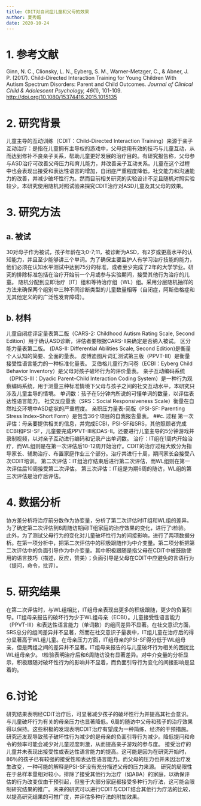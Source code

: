 ```yaml
---
title: CDIT对自闭症儿童和父母的效果
author: 夏秀媚
date: 2020-10-24
---
```

# 1. 参考文献
Ginn, N. C., Clionsky, L. N., Eyberg, S. M., Warner-Metzger, C., & Abner, J. P. (2017). Child-Directed Interaction Training for Young Children With Autism Spectrum Disorders: Parent and Child Outcomes. *Journal of Clinical Child & Adolescent Psychology, 46*(1), 101-109. http://doi.org/10.1080/15374416.2015.1015135
# 2. 研究背景
儿童主导的互动训练（CDIT：Child-Directed Interaction Training）来源于亲子互动治疗：是指在儿童拥有主导权的游戏中，父母运用有效的技巧与儿童互动，从而达到修补不良亲子关系，帮助儿童更好发展的治疗目的。有研究报告称，父母参与ASD治疗可改善父母压力和育儿能力，并改善亲子互动关系。儿童在这个过程中也会表现出接受和表达性语言的增加，自闭症严重程度降低，社交能力和沟通能力的改善，并减少破坏性行为。然而目前相关研究的实验设计不足且随机对照实验较少。本研究使用随机对照试验来探究CDIT治疗对ASD儿童及其父母的效果。
# 3. 研究方法
## a. 被试
30对母子作为被试，孩子年龄在3;0-7;11，被诊断为ASD，有2岁或更高水平的认知能力，并且至少能够讲三个单词。为了确保主要监护人有学习治疗技能的能力，他们必须在认知水平测试中达到75分的标准，或者至少完成了2年的大学学业。研究的排除标准包括在治疗开始前一个月或参与实验期间，接受其他行为治疗的儿童。
随机分配到立即治疗（IT）组和等待治疗组（WL）组。采用分层随机抽样的方法来确保两个组别中三种不同诊断类型的儿童数量相等（自闭症，阿斯伯格症和无其他定义的的广泛性发育障碍）。
## b. 材料
儿童自闭症评定量表第二版（CARS-2: Childhood Autism Rating Scale, Second Edition）用于确认ASD诊断，评估者要根据CARS-II来确定是否纳入被试。
区分能力量表第二版。 (DAS-II: Differential Abilities Scale, Second Edition)是衡量个人认知的简要、全面的量表。
皮博迪图片词汇测试第三版（PPVT-III）是衡量接受性语言能力的一种标准化量表。
艾伯格儿童行为问卷（ECBI：Eyberg Child Behavior Inventory）是父母对孩子破坏行为的评价量表。
亲子互动编码系统（DPICS-III：Dyadic Parent–Child Interaction Coding System）是一种行为观察编码系统，用于测量三种标准情境下父母与孩子之间的社交互动水平，本研究只涉及儿童主导的情境。
单词数：孩子在5分钟内所说的可懂单词的数量，以评估表达性语言能力。 
社交反应量表（SRS：Social Responsiveness Scale）衡量在自然社交环境中ASD症状的严重程度。
亲职压力量表-简版（PSI-SF: Parenting Stress Index–Short Form）是包含36个项目的自我报告量表。
##c. 过程
第一次评估：母亲要提供相关的信息，并完成ECBI，PSI-SF和SRS，其他照顾者完成ECBI和PSI-SF，儿童要完成PPVT-III和DAS-II。还要进行儿童主导的5分钟游戏并录制视频，以对亲子互动进行编码和记录产出单词数。
治疗：IT组在1周内开始治疗，而WL组则是在第一次评估后10-12周开始治疗。CDIT的治疗过程大致分为指导家长、辅助治疗、布置家庭作业三个部分。治疗共进行十周，期间家长会接受八次CDIT培训。
第二次评估：IT组治疗结束后进行第二次评估，而WL组则在第一次评估后10周接受第二次评估。 
第三次评估：IT组是为期6周的随访，WL组的第三次评估是治疗后评估。
# 4. 数据分析
协方差分析将治疗前分数作为协变量，分析了第二次评估时IT组和WL组的差异。
为了确定第二次评估到6周随访期间IT组家庭的治疗效果的变化，进行了t检验。
此外，为了测试父母行为的变化对儿童破坏性行为的间接影响，进行了两项数据分析。在第一项分析中，把第二次评估中的积极跟随作为中介变量。第二项分析把第二次评估中的负面引导作为中介变量。其中积极跟随是指父母在CDIT中被鼓励使用的语言技巧（描述，反应，赞美）；负面引导是父母在CDIT中应避免的言语行为（提问，命令，批评）。
# 5. 研究结果
在第二次评估时，与WL组相比，IT组母亲表现出更多的积极跟随，更少的负面引导。IT组母亲报告的破坏行为少于WL组母亲（ECBI）。儿童接受性语言能力（PPVT-III）和表达性语言能力（单词数）的组间差异不显著。在社交意识方面，SRS总分的组间差异并不显著，然而在社交意识子量表中，IT组儿童在治疗后的得分显著高于WL组儿童。在母亲压力方面，IT组母亲的PSI-SF得分低于WL组母亲，但是两组之间的差异并不显著。IT组母亲报告的与儿童破坏行为相关的困扰比WL组母亲少。
t检验表明治疗后和6周随访没有显著差异。对中介变量的分析显示，积极跟随对破坏性行为的影响并不显着，而负面引导行为变化的间接影响是显着的。
# 6.讨论
研究结果表明经CDIT治疗后，可显著减少孩子的破坏性行为并提高其社会意识。与儿童破坏行为有关的母亲压力也显著降低。6周的随访中父母和孩子的治疗效果得以保持。这些积极的发现表明CDIT治疗有望成为一种简练、经济的干预措施。研究还发现导致孩子破坏性行为减少的是母亲的负面引导行为减少。降低提问和命令的频率可能会减少对儿童过度刺激，从而提高亲子游戏的参与度。
接受治疗的儿童并未表现出接受性或表达性语言能力的提高。这可能是因为在研究开始时，86％的孩子已有较强的接受性和表达性语言能力。而父母的压力也并未因治疗发生改变，一种可能的解释是PSI-SF没有充分描述父母的压力来源。
研究的局限性在于总样本量相对较小，排除了接受其他行为治疗（如ABA）的家庭，以确保评估的行为改变仅由干预引起，但鉴于大部分家庭都接受多种行为疗法，这可能会限制研究结果的推广。未来的研究可以进行CDIT与CDIT结合其他行为疗法的比较，以提高研究结果的可推广度，并评估多种疗法的附加效果。
